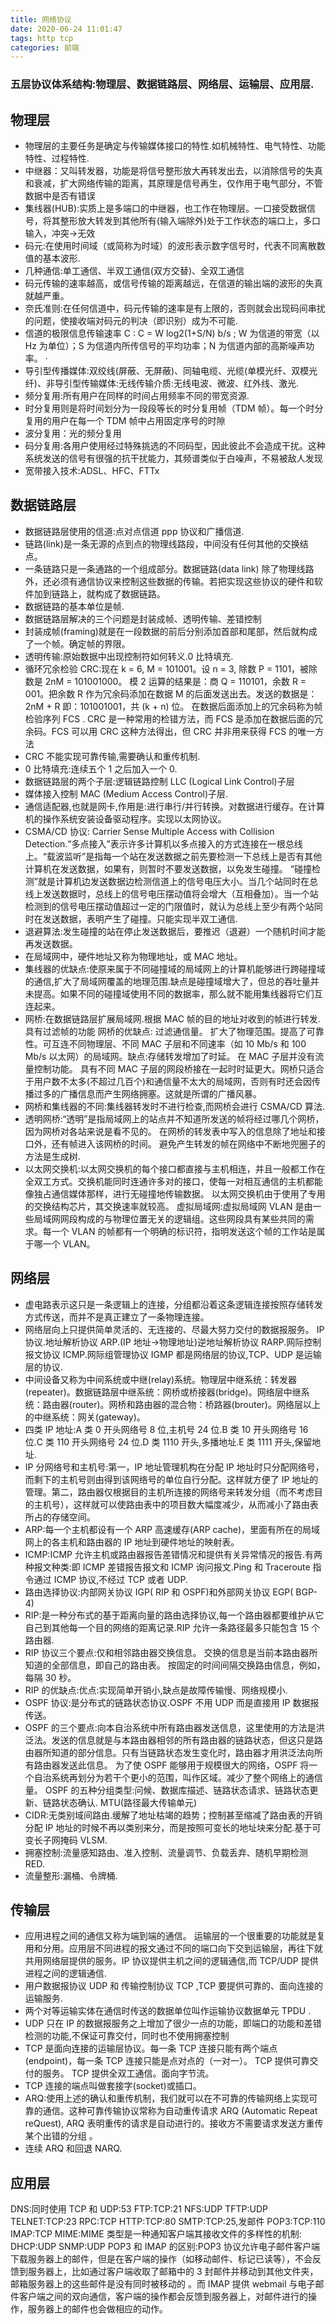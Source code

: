 ```yaml
---
title: 网络协议
date: 2020-06-24 11:01:47
tags: http tcp
categories: 前端
---
```


### 五层协议体系结构:物理层、数据链路层、网络层、运输层、应用层.

## 物理层

- 物理层的主要任务是确定与传输媒体接口的特性.如机械特性、电气特性、功能特性、过程特性.
- 中继器：又叫转发器，功能是将信号整形放大再转发出去，以消除信号的失真和衰减，扩大网络传输的距离，其原理是信号再生，仅作用于电气部分，不管数据中是否有错误
- 集线器(HUB):实质上是多端口的中继器，也工作在物理层。一口接受数据信号，将其整形放大转发到其他所有(输入端除外)处于工作状态的端口上，多口输入，冲突->无效
- 码元:在使用时间域（或简称为时域）的波形表示数字信号时，代表不同离散数值的基本波形.
- 几种通信:单工通信、半双工通信(双方交替)、全双工通信
- 码元传输的速率越高，或信号传输的距离越远，在信道的输出端的波形的失真就越严重。
- 奈氏准则:在任何信道中，码元传输的速率是有上限的，否则就会出现码间串扰的问题，使接收端对码元的判决（即识别）成为不可能.
- 信道的极限信息传输速率 C : C = W log2(1+S/N) b/s ; W 为信道的带宽（以 Hz 为单位）；S 为信道内所传信号的平均功率；N 为信道内部的高斯噪声功率。 ·
- 导引型传播媒体:双绞线(屏蔽、无屏蔽)、同轴电缆、光缆(单模光纤、双模光纤)、非导引型传输媒体:无线传输介质:无线电波、微波、红外线、激光.
- 频分复用:所有用户在同样的时间占用频率不同的带宽资源.
- 时分复用则是将时间划分为一段段等长的时分复用帧（TDM 帧）。每一个时分复用的用户在每一个 TDM 帧中占用固定序号的时隙
- 波分复用：光的频分复用
- 码分复用:各用户使用经过特殊挑选的不同码型，因此彼此不会造成干扰。这种系统发送的信号有很强的抗干扰能力，其频谱类似于白噪声，不易被敌人发现
- 宽带接入技术:ADSL、HFC、FTTx

## 数据链路层

- 数据链路层使用的信道:点对点信道 ppp 协议和广播信道.
- 链路(link)是一条无源的点到点的物理线路段，中间没有任何其他的交换结点。
- 一条链路只是一条通路的一个组成部分。数据链路(data link) 除了物理线路外，还必须有通信协议来控制这些数据的传输。若把实现这些协议的硬件和软件加到链路上，就构成了数据链路。
- 数据链路的基本单位是帧.
- 数据链路层解决的三个问题是封装成帧、透明传输、差错控制
- 封装成帧(framing)就是在一段数据的前后分别添加首部和尾部，然后就构成了一个帧。确定帧的界限。
- 透明传输:原始数据中出现控制符如何转义.0 比特填充.
- 循环冗余检验 CRC:现在 k = 6, M = 101001。设 n = 3, 除数 P = 1101，被除数是 2nM = 101001000。 模 2 运算的结果是：商 Q = 110101，余数 R = 001。把余数 R 作为冗余码添加在数据 M 的后面发送出去。发送的数据是：2nM + R 即：101001001，共 (k + n) 位。
  在数据后面添加上的冗余码称为帧检验序列 FCS . CRC 是一种常用的检错方法，而 FCS 是添加在数据后面的冗余码。FCS 可以用 CRC 这种方法得出，但 CRC 并非用来获得 FCS 的唯一方法
- CRC 不能实现可靠传输,需要确认和重传机制.
- 0 比特填充:连续五个 1 之后加入一个 0.
- 数据链路层的两个子层:逻辑链路控制 LLC (Logical Link Control)子层
- 媒体接入控制 MAC (Medium Access Control)子层.
- 通信适配器,也就是网卡,作用是:进行串行/并行转换。对数据进行缓存。在计算机的操作系统安装设备驱动程序。实现以太网协议。
- CSMA/CD 协议: Carrier Sense Multiple Access with Collision Detection.“多点接入”表示许多计算机以多点接入的方式连接在一根总线上。“载波监听”是指每一个站在发送数据之前先要检测一下总线上是否有其他计算机在发送数据，如果有，则暂时不要发送数据，以免发生碰撞。 “碰撞检测”就是计算机边发送数据边检测信道上的信号电压大小。当几个站同时在总线上发送数据时，总线上的信号电压摆动值将会增大（互相叠加）。当一个站检测到的信号电压摆动值超过一定的门限值时，就认为总线上至少有两个站同时在发送数据，表明产生了碰撞。只能实现半双工通信.
- 退避算法:发生碰撞的站在停止发送数据后，要推迟（退避）一个随机时间才能再发送数据。
- 在局域网中，硬件地址又称为物理地址，或 MAC 地址。
- 集线器的优缺点:使原来属于不同碰撞域的局域网上的计算机能够进行跨碰撞域的通信,扩大了局域网覆盖的地理范围.缺点是碰撞域增大了，但总的吞吐量并未提高。如果不同的碰撞域使用不同的数据率，那么就不能用集线器将它们互连起来。
- 网桥:在数据链路层扩展局域网.根据 MAC 帧的目的地址对收到的帧进行转发.具有过滤帧的功能
  网桥的优缺点: 过滤通信量。 扩大了物理范围。提高了可靠性。可互连不同物理层、不同 MAC 子层和不同速率（如 10 Mb/s 和 100 Mb/s 以太网）的局域网。缺点:存储转发增加了时延。 在 MAC 子层并没有流量控制功能。 具有不同 MAC 子层的网段桥接在一起时时延更大。网桥只适合于用户数不太多(不超过几百个)和通信量不太大的局域网，否则有时还会因传播过多的广播信息而产生网络拥塞。这就是所谓的广播风暴。
- 网桥和集线器的不同:集线器转发时不进行检查,而网桥会进行 CSMA/CD 算法.
- 透明网桥:“透明”是指局域网上的站点并不知道所发送的帧将经过哪几个网桥，因为网桥对各站来说是看不见的。
  在网桥的转发表中写入的信息除了地址和接口外，还有帧进入该网桥的时间。
  避免产生转发的帧在网络中不断地兜圈子的方法是生成树.
- 以太网交换机:以太网交换机的每个接口都直接与主机相连，并且一般都工作在全双工方式。交换机能同时连通许多对的接口，使每一对相互通信的主机都能像独占通信媒体那样，进行无碰撞地传输数据。 以太网交换机由于使用了专用的交换结构芯片，其交换速率就较高。
  虚拟局域网:虚拟局域网 VLAN 是由一些局域网网段构成的与物理位置无关的逻辑组。这些网段具有某些共同的需求。每一个 VLAN 的帧都有一个明确的标识符，指明发送这个帧的工作站是属于哪一个 VLAN。

## 网络层

- 虚电路表示这只是一条逻辑上的连接，分组都沿着这条逻辑连接按照存储转发方式传送，而并不是真正建立了一条物理连接。
- 网络层向上只提供简单灵活的、无连接的、尽最大努力交付的数据报服务。
  IP 协议.地址解析协议 ARP.(IP 地址->物理地址)逆地址解析协议 RARP.网际控制报文协议 ICMP.网际组管理协议 IGMP 都是网络层的协议,TCP、UDP 是运输层的协议.
- 中间设备又称为中间系统或中继(relay)系统。物理层中继系统：转发器(repeater)。数据链路层中继系统：网桥或桥接器(bridge)。网络层中继系统：路由器(router)。网桥和路由器的混合物：桥路器(brouter)。网络层以上的中继系统：网关(gateway)。
- 四类 IP 地址:A 类 0 开头网络号 8 位,主机号 24 位.B 类 10 开头网络号 16 位.C 类 110 开头网络号 24 位.D 类 1110 开头,多播地址.E 类 1111 开头,保留地址.
- IP 分网络号和主机号:第一，IP 地址管理机构在分配 IP 地址时只分配网络号，而剩下的主机号则由得到该网络号的单位自行分配。这样就方便了 IP 地址的管理。第二，路由器仅根据目的主机所连接的网络号来转发分组（而不考虑目的主机号），这样就可以使路由表中的项目数大幅度减少，从而减小了路由表所占的存储空间。
- ARP:每一个主机都设有一个 ARP 高速缓存(ARP cache)，里面有所在的局域网上的各主机和路由器的 IP 地址到硬件地址的映射表。
- ICMP:ICMP 允许主机或路由器报告差错情况和提供有关异常情况的报告.有两种报文种类:即 ICMP 差错报告报文和 ICMP 询问报文.Ping 和 Traceroute 指令通过 ICMP 协议,不经过 TCP 或者 UDP.
- 路由选择协议:内部网关协议 IGP( RIP 和 OSPF)和外部网关协议 EGP( BGP-4)
- RIP:是一种分布式的基于距离向量的路由选择协议,每一个路由器都要维护从它自己到其他每一个目的网络的距离记录.RIP 允许一条路径最多只能包含 15 个路由器.
- RIP 协议三个要点:仅和相邻路由器交换信息。 交换的信息是当前本路由器所知道的全部信息，即自己的路由表。 按固定的时间间隔交换路由信息，例如，每隔 30 秒。
- RIP 的优缺点:优点:实现简单开销小,缺点是故障传输慢、网络规模小.
- OSPF 协议:是分布式的链路状态协议.OSPF 不用 UDP 而是直接用 IP 数据报传送。
- OSPF 的三个要点:向本自治系统中所有路由器发送信息，这里使用的方法是洪泛法。发送的信息就是与本路由器相邻的所有路由器的链路状态，但这只是路由器所知道的部分信息。只有当链路状态发生变化时，路由器才用洪泛法向所有路由器发送此信息。
  为了使 OSPF 能够用于规模很大的网络，OSPF 将一个自治系统再划分为若干个更小的范围，叫作区域。减少了整个网络上的通信量。
  OSPF 的五种分组类型:问候、数据库描述、链路状态请求、链路状态更新、链路状态确认.
  MTU(路径最大传输单元)
- CIDR:无类别域间路由.缓解了地址枯竭的趋势；控制甚至缩减了路由表的开销
  分配 IP 地址的时候不再以类别来分，而是按照可变长的地址块来分配.基于可变长子网掩码 VLSM.
- 拥塞控制:流量感知路由、准入控制、流量调节、负载丢弃、随机早期检测 RED.
- 流量整形:漏桶、令牌桶.

## 传输层

- 应用进程之间的通信又称为端到端的通信。 运输层的一个很重要的功能就是复用和分用。应用层不同进程的报文通过不同的端口向下交到运输层，再往下就共用网络层提供的服务。IP 协议提供主机之间的逻辑通信,而 TCP/UDP 提供进程之间的逻辑通信.
- 用户数据报协议 UDP 和 传输控制协议 TCP ,TCP 要提供可靠的、面向连接的运输服务.
- 两个对等运输实体在通信时传送的数据单位叫作运输协议数据单元 TPDU .
- UDP 只在 IP 的数据报服务之上增加了很少一点的功能，即端口的功能和差错检测的功能,不保证可靠交付，同时也不使用拥塞控制
- TCP 是面向连接的运输层协议。每一条 TCP 连接只能有两个端点(endpoint)，每一条 TCP 连接只能是点对点的（一对一）。 TCP 提供可靠交付的服务。 TCP 提供全双工通信。面向字节流。
- TCP 连接的端点叫做套接字(socket)或插口。
- ARQ:使用上述的确认和重传机制，我们就可以在不可靠的传输网络上实现可靠的通信。这种可靠传输协议常称为自动重传请求 ARQ (Automatic Repeat reQuest), ARQ 表明重传的请求是自动进行的。接收方不需要请求发送方重传某个出错的分组 。
- 连续 ARQ 和回退 NARQ.

## 应用层

DNS:同时使用 TCP 和 UDP:53
FTP:TCP:21
NFS:UDP
TFTP:UDP
TELNET:TCP:23
RPC:TCP
HTTP:TCP:80
SMTP:TCP:25,发邮件
POP3:TCP:110
IMAP:TCP
MIME:MIME 类型是一种通知客户端其接收文件的多样性的机制:
DHCP:UDP
SNMP:UDP
POP3 和 IMAP 的区别:POP3 协议允许电子邮件客户端下载服务器上的邮件，但是在客户端的操作（如移动邮件、标记已读等），不会反馈到服务器上，比如通过客户端收取了邮箱中的 3 封邮件并移动到其他文件夹，邮箱服务器上的这些邮件是没有同时被移动的 。而 IMAP 提供 webmail 与电子邮件客户端之间的双向通信，客户端的操作都会反馈到服务器上，对邮件进行的操作，服务器上的邮件也会做相应的动作。
